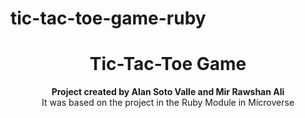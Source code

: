 # tic-tac-toe-game-ruby

<h1 align="center">Tic-Tac-Toe Game</h1>

<p align="center">
  <strong>Project created by Alan Soto Valle and Mir Rawshan Ali </strong>
  <br>
  It was based on the project in the Ruby Module in Microverse
</p>